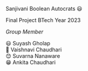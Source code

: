 Sanjivani Boolean Autocrats 😃

Final Project BTech Year 2023

*Group Member*

😃 Suyash Gholap<br>
🤠 Vaishnavi Chaudhari<br>
😊 Suvarna Nanaware<br>
😁 Ankita Chaudhari<br>
